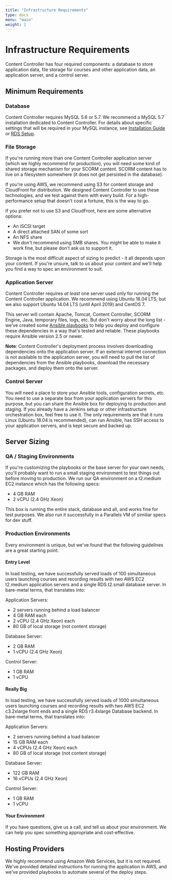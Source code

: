 ```yaml
---
title: "Infrastructure Requirements"
type: docs
menu: "main"
weight: 1
---
```


# Infrastructure Requirements

Content Controller has four required components: a database to store application data, file storage for courses and other application data, an application server, and a control server.

## Minimum Requirements

### Database

Content Controller requires MySQL 5.6 or 5.7.  We recommend a MySQL 5.7 installation dedicated to Content Controller.  For details about specific settings that will be required in your MySQL instance, see [Installation Guide](/self-hosting/quick-start) or [RDS Setup](/self-hosting/aws/rds).

### File Storage

If you're running more than one Content Controller application server (which we highly recommend for production), you will need some kind of shared storage mechanism for your SCORM content. SCORM content has to live on a filesystem somewhere (it does not get persisted in the database).

If you're using AWS, we recommend using S3 for content storage and CloudFront for distribution. We designed Content Controller to use these technologies, and we test against them with every build. For a high-performance setup that doesn't cost a fortune, this is the way to go.

If you prefer not to use S3 and CloudFront, here are some alternative options:

- An iSCSI target
- A direct attached SAN of some sort
- An NFS share
- We don't recommend using SMB shares. You might be able to make it work fine, but please don't ask us to support it.

Storage is the most difficult aspect of sizing to predict - it all depends upon your content.  If you're unsure, talk to us about your content and we'll help you find a way to spec an environment to suit.

### Application Server

Content Controller requires _at least_ one server used only for running the Content Controller application.  We recommend using Ubuntu 18.04 LTS, but we also support Ubuntu 14.04 LTS (until April 2019) and CentOS 7.

This server will contain Apache, Tomcat, Content Controller, SCORM Engine, Java, temporary files, logs, etc.  But don't worry about the long list - we've created some [Ansible playbooks](/self-hosting/deploy-tools) to help you deploy and configure these dependencies in a way that's tested and reliable. These playbooks require Ansible version 2.5 or newer.

**Note**: Content Controller's deployment process involves downloading dependencies onto the application server. If an external internet connection is not available to the application server, you will need to pull the list of dependencies from the Ansible playbooks, download the necessary packages, and deploy them onto the server.

### Control Server

You will need a place to store your Ansible tools, configuration secrets, etc.  You need to use a separate box from your application servers for this purpose, but you can share the Ansible box for deploying to production and staging.  If you already have a Jenkins setup or other infrastructure orchestration box, feel free to use it.  The only requirements are that it runs Linux (Ubuntu 18.04 is recommended), can run Ansible, has SSH access to your application servers, and is kept secure and backed up.

## Server Sizing

### QA / Staging Environments

If you're customizing the playbooks or the base server for your own needs, you'll probably want to run a small staging environment to test things out before moving to production.  We run our QA environment on a t2.medium EC2 instance which has the following specs:

- 4 GB RAM
- 2 vCPU (2.4 GHz Xeon)

This box is running the entire stack, database and all, and works fine for test purposes.  We also run it successfully in a Parallels VM of similiar specs for dev stuff.

### Production Environments

Every environment is unique, but we've found that the following guidelines are a great starting point.

#### Entry Level

In load testing, we have successfully served loads of 100 simultaneous users launching courses and recording results with two AWS EC2 t2.medium application servers and a single RDS t2.small database server. In bare-metal terms, that translates into:

Application Servers:

- 2 servers running behind a load balancer
- 4 GB RAM each
- 2 vCPU (2.4 GHz Xeon) each
- 80 GB of local storage (not content storage)

Database Server:

- 2 GB RAM
- 1 vCPU (2.4 GHz Xeon)

Control Server:

- 1 GB RAM
- 1 vCPU

#### Really Big

In load testing, we have successfully served loads of 1000 simultaneous users launching courses and recording results with two AWS EC2 c3.2xlarge front ends and a single RDS r3.4xlarge Database backend. In bare-metal terms, that translates into:

Application Servers:

- 2 servers running behind a load balancer
- 15 GB RAM each
- 4 vCPUs (2.4 GHz Xeon) each
- 80 GB of local storage (not content storage)

Database Server:

- 122 GB RAM
- 16 vCPUs (2.4 GHz Xeon)

Control Server:

- 1 GB RAM
- 1 vCPU

#### Your Environment

If you have questions, give us a call, and tell us about your environment.  We can help you spec something appropriate and cost-effective.

## Hosting Providers

We highly recommend using Amazon Web Services, but it is not required.  We've provided detailed instructions for running the application in AWS, and we've provided playbooks to automate several of the deploy steps.
